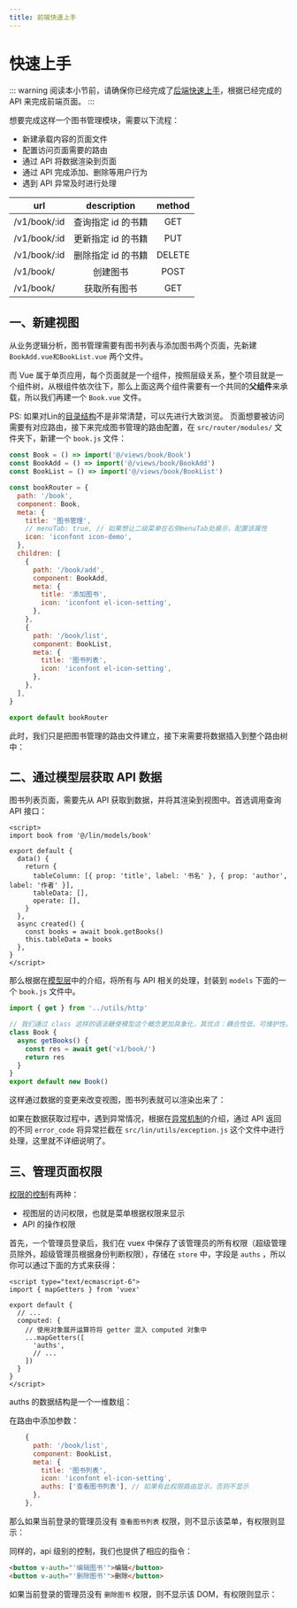 ```yaml
---
title: 前端快速上手
---
```


# 快速上手

::: warning
阅读本小节前，请确保你已经完成了[后端快速上手](./backend-demo.md)，根据已经完成的 API 来完成前端页面。
:::

想要完成这样一个图书管理模块，需要以下流程：

- 新建承载内容的页面文件
- 配置访问页面需要的路由
- 通过 API 将数据渲染到页面
- 通过 API 完成添加、删除等用户行为
- 遇到 API 异常及时进行处理

<!-- 一个图书管理模块，首先包括图书列表查看和图书添加功能，我们需要这样两个页面承载，想要访问页面就需要规定相关的路由，通过路由我们访问到了页面，这时候就要获取api数据渲染到页面上，在获取数据的过程中，如果发现异常要及时进行处理。 -->


| url             |      description      | method |
| --------------- | :-------------------: | :----: |
| /v1/book/:id    |  查询指定 id 的书籍   |  GET   |
| /v1/book/:id    |  更新指定 id 的书籍   |  PUT   |
| /v1/book/:id    |  删除指定 id 的书籍   | DELETE |
| /v1/book/       |       创建图书        |  POST  |
| /v1/book/       |     获取所有图书      |  GET   |


## 一、新建视图

从业务逻辑分析，图书管理需要有图书列表与添加图书两个页面，先新建 `BookAdd.vue和BookList.vue` 两个文件。

而 Vue 属于单页应用，每个页面就是一个组件，按照层级关系，整个项目就是一个组件树，从根组件依次往下，那么上面这两个组件需要有一个共同的**父组件**来承载，所以我们再建一个 `Book.vue` 文件。

PS: 如果对Lin的[目录结构](../client/catalog.md)不是非常清楚，可以先进行大致浏览。
页面想要被访问需要有对应路由，接下来完成图书管理的路由配置，在 `src/router/modules/` 文件夹下，新建一个 `book.js` 文件：

```js
const Book = () => import('@/views/book/Book')
const BookAdd = () => import('@/views/book/BookAdd')
const BookList = () => import('@/views/book/BookList')

const bookRouter = {
  path: '/book',
  component: Book,
  meta: {
    title: '图书管理',
    // menuTab: true, // 如果想让二级菜单在右侧menuTab处展示，配置该属性
    icon: 'iconfont icon-demo',
  },
  children: [
    {
      path: '/book/add',
      component: BookAdd,
      meta: {
        title: '添加图书',
        icon: 'iconfont el-icon-setting',
      },
    },
    {
      path: '/book/list',
      component: BookList,
      meta: {
        title: '图书列表',
        icon: 'iconfont el-icon-setting',
      },
    },
  ],
}

export default bookRouter
```

此时，我们只是把图书管理的路由文件建立，接下来需要将数据插入到整个路由树中：

## 二、通过模型层获取 API 数据

图书列表页面，需要先从 API 获取到数据，并将其渲染到视图中。首选调用查询 API 接口：

```vue
<script>
import book from '@/lin/models/book'

export default {
  data() {
    return {
      tableColumn: [{ prop: 'title', label: '书名' }, { prop: 'author', label: '作者' }],
      tableData: [],
      operate: [],
    }
  },
  async created() {
    const books = await book.getBooks()
    this.tableData = books
  },
}
</script>
```


那么根据在[模型层](../client/model.md)中的介绍，将所有与 API 相关的处理，封装到 `models` 下面的一个 `book.js` 文件中。

```js
import { get } from '../utils/http'

// 我们通过 class 这样的语法糖使模型这个概念更加具象化，其优点：耦合性低、可维护性。
class Book {
  async getBooks() {
    const res = await get('v1/book/')
    return res
  }
}
export default new Book()
```
这样通过数据的变更来改变视图，图书列表就可以渲染出来了：


如果在数据获取过程中，遇到异常情况，根据在[异常机制](../client/exception.md)的介绍，通过 API 返回的不同 `error_code` 将异常拦截在 `src/lin/utils/exception.js` 这个文件中进行处理，这里就不详细说明了。

## 三、管理页面权限

[权限的控制](../client/authority.md)有两种：

- 视图层的访问权限，也就是菜单根据权限来显示
- API 的操作权限

首先，一个管理员登录后，我们在 vuex 中保存了该管理员的所有权限（超级管理员除外，超级管理员根据身份判断权限），存储在 `store` 中，字段是 `auths` ，所以你可以通过下面的方式来获得：

```vue
<script type="text/ecmascript-6">
import { mapGetters } from 'vuex'

export default {
  // ...
  computed: {
    // 使用对象展开运算符将 getter 混入 computed 对象中
    ...mapGetters([
      'auths',
      // ...
    ])
  }
}
</script>
```

auths 的数据结构是一个一维数组：


在路由中添加参数：

```js
    {
      path: '/book/list',
      component: BookList,
      meta: {
        title: '图书列表',
        icon: 'iconfont el-icon-setting',
        auths: ['查看图书列表'], // 如果有此权限路由显示，否则不显示
      },
    },
```

那么如果当前登录的管理员没有 `查看图书列表` 权限，则不显示该菜单，有权限则显示：


同样的，api 级别的控制，我们也提供了相应的指令：

```html
<button v-auth="'编辑图书'">编辑</button>
<button v-auth="'删除图书'">删除</button>
```

如果当前登录的管理员没有 `删除图书` 权限，则不显示该 DOM，有权限则显示：


